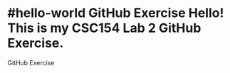 #hello-world
GitHub Exercise Hello! This is my CSC154 Lab 2 GitHub Exercise.
=======
GitHub Exercise
